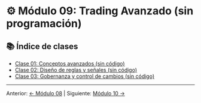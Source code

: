 # ⚙️ Módulo 09: Trading Avanzado (sin programación)

## 📚 Índice de clases
- [Clase 01: Conceptos avanzados (sin código)](Clase_01_Conceptos_Avanzados_Sin_Codigo.md)
- [Clase 02: Diseño de reglas y señales (sin código)](Clase_02_Disenyo_de_Reglas_y_Senales.md)
- [Clase 03: Gobernanza y control de cambios (sin código)](Clase_03_Gobernanza_y_Control_de_Cambios.md)

---
Anterior: [← Módulo 08](../08_Backtesting_y_Optimizacion/README.md) | Siguiente: [Módulo 10 →](../10_Desarrollo_de_un_Plan_de_Trading_Personal/README.md)
